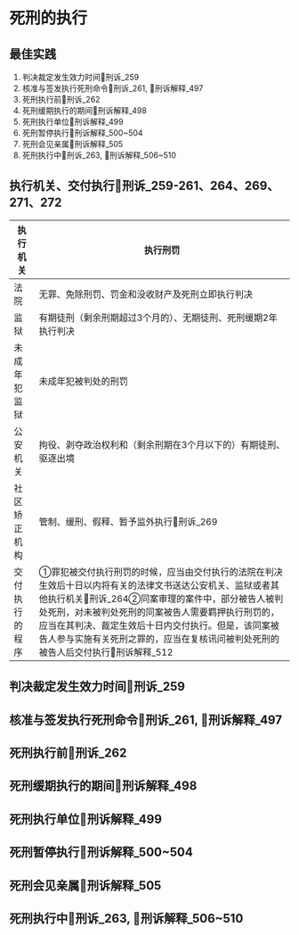 # 死刑的执行

## 最佳实践

1. 判决裁定发生效力时间🚪刑诉_259
2. 核准与签发执行死刑命令🚪刑诉_261, 🚪刑诉解释_497
3. 死刑执行前🚪刑诉_262
4. 死刑缓期执行的期间🚪刑诉解释_498
5. 死刑执行单位🚪刑诉解释_499
6. 死刑暂停执行🚪刑诉解释_500~504
7. 死刑会见亲属🚪刑诉解释_505
8. 死刑执行中🚪刑诉_263, 🚪刑诉解释_506~510





## 执行机关、交付执行🚪刑诉_259-261、264、269、271、272

执行机关|执行刑罚
--|--
法院|无罪、免除刑罚、罚金和没收财产及死刑立即执行判决
监狱|有期徒刑（剩余刑期超过3个月的）、无期徒刑、死刑缓期2年执行判决
未成年犯监狱|未成年犯被判处的刑罚
公安机关|拘役、剥夺政治权利和（剩余刑期在3个月以下的）有期徒刑、驱逐出境
社区矫正机构|管制、缓刑、假释、暂予监外执行🚪刑诉_269
交付执行的程序|①罪犯被交付执行刑罚的时候，应当由交付执行的法院在判决生效后十日以内将有关的法律文书送达公安机关、监狱或者其他执行机关🚪刑诉_264②同案审理的案件中，部分被告人被判处死刑，对未被判处死刑的同案被告人需要羁押执行刑罚的，应当在其判决、裁定生效后十日内交付执行。但是，该同案被告人参与实施有关死刑之罪的，应当在复核讯问被判处死刑的被告人后交付执行🚪刑诉解释_512


## 判决裁定发生效力时间🚪刑诉_259
## 核准与签发执行死刑命令🚪刑诉_261, 🚪刑诉解释_497
## 死刑执行前🚪刑诉_262
## 死刑缓期执行的期间🚪刑诉解释_498
## 死刑执行单位🚪刑诉解释_499
## 死刑暂停执行🚪刑诉解释_500~504
## 死刑会见亲属🚪刑诉解释_505
## 死刑执行中🚪刑诉_263, 🚪刑诉解释_506~510

